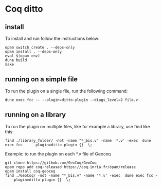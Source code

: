 # Coq ditto

## install

To install and run follow the instructions below:
```shell
opam switch create . --deps-only
opam install . --deps-only
eval $(opam env)
dune build
make
```

## running on a simple file

To run the plugin on a single file, run the following command:

```shell
dune exec fcc -- --plugin=ditto-plugin --diags_level=2 file.v
```

## running on a library

To run the plugin on multiple files, like for example a library, use find like this:
```shell
find ./library_folder/ -not -name "*_bis.v" -name '*.v' -exec  dune exec fcc -- --plugin=ditto-plugin {}  \;
```

Example:
to run the plugin on each *.v file of Geocoq
```shell
git clone https://github.com/GeoCoq/GeoCoq
opam repo add coq-released https://coq.inria.fr/opam/release
opam install coq-geocoq
find ./GeoCoq/ -not -name "*_bis.v" -name '*.v' -exec  dune exec fcc -- --plugin=ditto-plugin {}  \;
```
